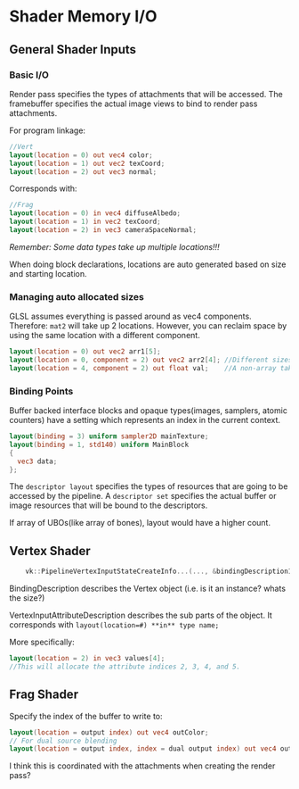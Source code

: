 # Shader Memory I/O

## General Shader Inputs

### Basic I/O

Render pass specifies the types of attachments that will be accessed.
The framebuffer specifies the actual image views to bind to render pass attachments.

For program linkage:

```glsl
//Vert
layout(location = 0) out vec4 color;
layout(location = 1) out vec2 texCoord;
layout(location = 2) out vec3 normal;
```

Corresponds with:

```glsl
//Frag
layout(location = 0) in vec4 diffuseAlbedo;
layout(location = 1) in vec2 texCoord;
layout(location = 2) in vec3 cameraSpaceNormal;
```

*Remember: Some data types take up multiple locations!!!*

When doing block declarations, locations are auto generated based on size and starting location.

### Managing auto allocated sizes

GLSL assumes everything is passed around as vec4 components.
Therefore: `mat2` will take up 2 locations.
However, you can reclaim space by using the same location with a different component.

```glsl
layout(location = 0) out vec2 arr1[5];
layout(location = 0, component = 2) out vec2 arr2[4]; //Different sizes are fine.
layout(location = 4, component = 2) out float val;    //A non-array takes the last two fields from location 4.
```

### Binding Points

Buffer backed interface blocks and opaque types(images, samplers, atomic counters) have a setting which represents an index in the current context.

```glsl
layout(binding = 3) uniform sampler2D mainTexture;
layout(binding = 1, std140) uniform MainBlock
{
  vec3 data;
};
```

The `descriptor layout` specifies the types of resources that are going to be accessed by the pipeline.
A `descriptor set` specifies the actual buffer or image resources that will be bound to the descriptors.

If array of UBOs(like array of bones), layout would have a higher count.

## Vertex Shader

```cpp
	vk::PipelineVertexInputStateCreateInfo...(..., &bindingDescription1,...,attributeDescriptions.data());
```

BindingDescription describes the Vertex object (i.e. is it an instance? whats the size?)

VertexInputAttributeDescription describes the sub parts of the object.
It corresponds with `layout(location=#) **in** type name;`

More specifically:

```glsl
layout(location = 2) in vec3 values[4];
//This will allocate the attribute indices 2, 3, 4, and 5.
```

## Frag Shader

Specify the index of the buffer to write to:

```glsl
layout(location = output index) out vec4 outColor;
// For dual source blending
layout(location = output index, index = dual output index) out vec4 outColor;
```

I think this is coordinated with the attachments when creating the render pass?


